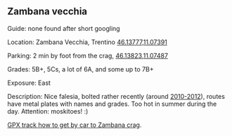 ## Zambana vecchia

Guide: none found after short googling

Location: Zambana Vecchia, Trentino [46.13777,11.07391](http://www.openstreetmap.org/?mlat=46.137765&mlon=11.073911#map=18/46.13777/11.07391)

Parking: 2 min by foot from the crag, [46.13823,11.07487](http://www.openstreetmap.org/?mlat=46.13823&mlon=11.07487#map=18/46.13823/11.07487)

Grades: 5B+, 5Cs, a lot of 6A, and some up to 7B+

Exposure: East

Description: Nice falesia, bolted rather recently (around [2010-2012](http://www.forum.planetmountain.com/phpBB2/viewtopic.php?t=47361)), routes have metal plates with names and grades. Too hot in summer during the day. Attention: moskitoes! :)

[GPX track how to get by car to Zambana crag](https://raw.githubusercontent.com/cragtracks/cragtracks/master/Zambana%20Vecchia/Zambana_by_car_2017-08-31.gpx).
